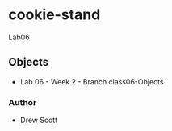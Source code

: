 # cookie-stand
Lab06

## Objects
- Lab 06 - Week 2 - Branch class06-Objects

### Author
- Drew Scott

